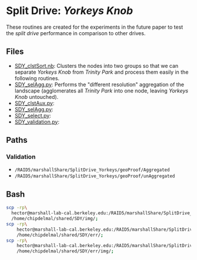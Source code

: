 # Split Drive: _Yorkeys Knob_

These routines are created for the experiments in the future paper to test the _split drive_ performance in comparison to other drives.

##  Files

* [SDY_clstSort.nb](./SDY_clstSort.nb): Clusters the nodes into two groups so that we can separate _Yorkeys Knob_ from _Trinity Park_ and process them easily in the following routines.
* [SDY_selAgg.py](./SDY_selAgg.py): Performs the "different resolution" aggregation of the landscape (agglomerates all _Trinity Park_ into one node, leaving _Yorkeys Knob_ untouched).
* [SDY_clstAux.py](./SDY_clstAux.py):
* [SDY_selAgg.py](./SDY_selAgg.py):
* [SDY_select.py](./SDY_select.py):
* [SDY_validation.py](./SDY_validation):

## Paths

### Validation

* `/RAID5/marshallShare/SplitDrive_Yorkeys/geoProof/Aggregated`
* `/RAID5/marshallShare/SplitDrive_Yorkeys/geoProof/unAggregated`


## Bash


```bash
scp -rp\
  hector@marshall-lab-cal.berkeley.edu:/RAID5/marshallShare/SplitDrive_Yorkeys/geoProof/img/*.pdf\
  /home/chipdelmal/shared/SDY/img/;
scp -rp\
    hector@marshall-lab-cal.berkeley.edu:/RAID5/marshallShare/SplitDrive_Yorkeys/geoProof/err/*.csv\
    /home/chipdelmal/shared/SDY/err/;
scp -rp\
    hector@marshall-lab-cal.berkeley.edu:/RAID5/marshallShare/SplitDrive_Yorkeys/geoProof/err/img/*\
    /home/chipdelmal/shared/SDY/err/img/;
```
